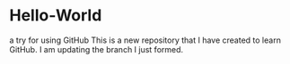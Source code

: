 # Hello-World
a try for using GitHub
This is a new repository that I have created to learn GitHub.
I am updating the branch I just formed.

